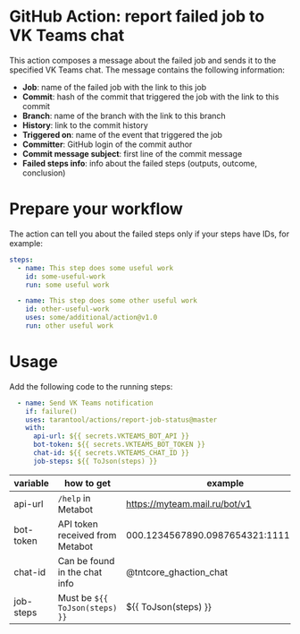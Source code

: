 # GitHub Action: report failed job to VK Teams chat

This action composes a message about the failed job and sends it to the
specified VK Teams chat. The message contains the following information:

* __Job__: name of the failed job with the link to this job
* __Commit__: hash of the commit that triggered the job with the link to
this commit
* __Branch__: name of the branch with the link to this branch
* __History__: link to the commit history
* __Triggered on__: name of the event that triggered the job
* __Committer__: GitHub login of the commit author
* __Commit message subject__: first line of the commit message
* __Failed steps info__: info about the failed steps (outputs, outcome,
conclusion)

# Prepare your workflow

The action can tell you about the failed steps only if your steps have IDs,
for example:

```yaml
steps:
  - name: This step does some useful work
    id: some-useful-work
    run: some useful work

  - name: This step does some other useful work
    id: other-useful-work
    uses: some/additional/action@v1.0
    run: other useful work
```

# Usage

Add the following code to the running steps:

```yaml
  - name: Send VK Teams notification
    if: failure()
    uses: tarantool/actions/report-job-status@master
    with:
      api-url: ${{ secrets.VKTEAMS_BOT_API }}
      bot-token: ${{ secrets.VKTEAMS_BOT_TOKEN }}
      chat-id: ${{ secrets.VKTEAMS_CHAT_ID }}
      job-steps: ${{ ToJson(steps) }}
```
| variable  | how to get                      | example                              |
|-----------|---------------------------------|--------------------------------------|
| api-url   | `/help` in Metabot              | https://myteam.mail.ru/bot/v1        |
| bot-token | API token received from Metabot | 000.1234567890.0987654321:1111111111 |                            
| chat-id   | Can be found in the chat info   | @tntcore_ghaction_chat               |
| job-steps | Must be `${{ ToJson(steps) }}`  | ${{ ToJson(steps) }}                 |
